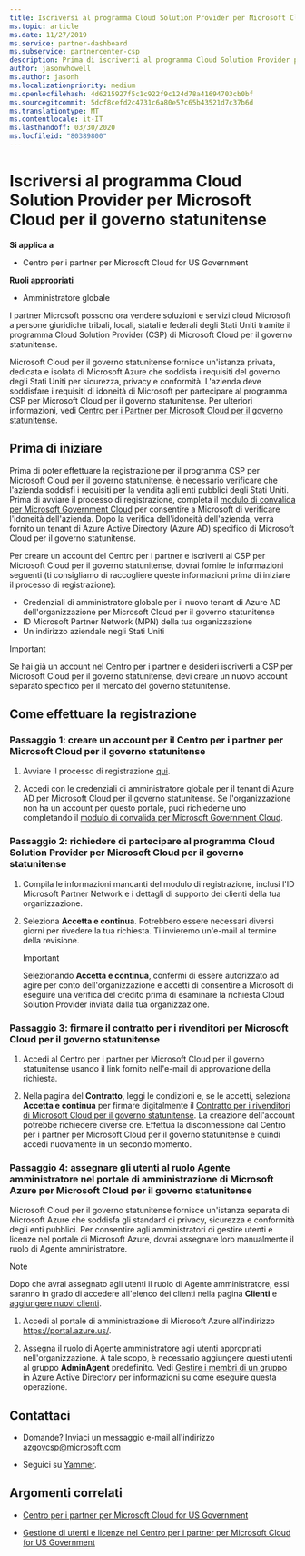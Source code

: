 ```yaml
---
title: Iscriversi al programma Cloud Solution Provider per Microsoft Cloud per il governo statunitense | Centro per i partner per Microsoft Cloud per il governo statunitense
ms.topic: article
ms.date: 11/27/2019
ms.service: partner-dashboard
ms.subservice: partnercenter-csp
description: Prima di iscriverti al programma Cloud Solution Provider per Microsoft Cloud per il governo statunitense, consulta queste informazioni sui requisiti del programma CSP.
author: jasonwhowell
ms.author: jasonh
ms.localizationpriority: medium
ms.openlocfilehash: 4d6215927f5c1c922f9c124d78a41694703cb0bf
ms.sourcegitcommit: 5dcf8cefd2c4731c6a80e57c65b43521d7c37b6d
ms.translationtype: MT
ms.contentlocale: it-IT
ms.lasthandoff: 03/30/2020
ms.locfileid: "80389800"
---
```

# <a name="enroll-in-the-cloud-solution-provider-program-for-microsoft-cloud-for-us-government"></a>Iscriversi al programma Cloud Solution Provider per Microsoft Cloud per il governo statunitense

**Si applica a**

- Centro per i partner per Microsoft Cloud for US Government

**Ruoli appropriati**

- Amministratore globale

I partner Microsoft possono ora vendere soluzioni e servizi cloud Microsoft a persone giuridiche tribali, locali, statali e federali degli Stati Uniti tramite il programma Cloud Solution Provider (CSP) di Microsoft Cloud per il governo statunitense. 

Microsoft Cloud per il governo statunitense fornisce un'istanza privata, dedicata e isolata di Microsoft Azure che soddisfa i requisiti del governo degli Stati Uniti per sicurezza, privacy e conformità. L'azienda deve soddisfare i requisiti di idoneità di Microsoft per partecipare al programma CSP per Microsoft Cloud per il governo statunitense. Per ulteriori informazioni, vedi [Centro per i Partner per Microsoft Cloud per il governo statunitense](partner-center-for-microsoft-us-govt-cloud.md).

## <a name="before-you-begin"></a>Prima di iniziare

Prima di poter effettuare la registrazione per il programma CSP per Microsoft Cloud per il governo statunitense, è necessario verificare che l'azienda soddisfi i requisiti per la vendita agli enti pubblici degli Stati Uniti. Prima di avviare il processo di registrazione, completa il [modulo di convalida per Microsoft Government Cloud](https://azuregov.microsoft.com/csp) per consentire a Microsoft di verificare l'idoneità dell'azienda. Dopo la verifica dell'idoneità dell'azienda, verrà fornito un tenant di Azure Active Directory (Azure AD) specifico di Microsoft Cloud per il governo statunitense.  

Per creare un account del Centro per i partner e iscriverti al CSP per Microsoft Cloud per il governo statunitense, dovrai fornire le informazioni seguenti (ti consigliamo di raccogliere queste informazioni prima di iniziare il processo di registrazione):

-  Credenziali di amministratore globale per il nuovo tenant di Azure AD dell'organizzazione per Microsoft Cloud per il governo statunitense
-  ID Microsoft Partner Network (MPN) della tua organizzazione 
-  Un indirizzo aziendale negli Stati Uniti

> [!IMPORTANT]  
> Se hai già un account nel Centro per i partner e desideri iscriverti a CSP per Microsoft Cloud per il governo statunitense, devi creare un nuovo account separato specifico per il mercato del governo statunitense.

## <a name="how-to-enroll"></a>Come effettuare la registrazione 

### <a name="step-1---create-a-partner-center-account-for-microsoft-cloud-for-us-government"></a>Passaggio 1: creare un account per il Centro per i partner per Microsoft Cloud per il governo statunitense

1.  Avviare il processo di registrazione [qui](https://partnercenter.microsoft.com/register/resellerusgjoinnow). 

2.  Accedi con le credenziali di amministratore globale per il tenant di Azure AD per Microsoft Cloud per il governo statunitense. Se l'organizzazione non ha un account per questo portale, puoi richiederne uno completando il [modulo di convalida per Microsoft Government Cloud](https://azuregov.microsoft.com/csp).


### <a name="step-2---apply-to-participate-in-the-cloud-solution-provider-program-for-microsoft-cloud-for-us-government"></a>Passaggio 2: richiedere di partecipare al programma Cloud Solution Provider per Microsoft Cloud per il governo statunitense

1.  Compila le informazioni mancanti del modulo di registrazione, inclusi l'ID Microsoft Partner Network e i dettagli di supporto dei clienti della tua organizzazione. 

2.  Seleziona **Accetta e continua**. Potrebbero essere necessari diversi giorni per rivedere la tua richiesta. Ti invieremo un'e-mail al termine della revisione.

    > [!IMPORTANT]  
    > Selezionando **Accetta e continua**, confermi di essere autorizzato ad agire per conto dell'organizzazione e accetti di consentire a Microsoft di eseguire una verifica del credito prima di esaminare la richiesta Cloud Solution Provider inviata dalla tua organizzazione.


### <a name="step-3---sign-the-reseller-agreement-for-microsoft-cloud-for-us-government"></a>Passaggio 3: firmare il contratto per i rivenditori per Microsoft Cloud per il governo statunitense

1. Accedi al Centro per i partner per Microsoft Cloud per il governo statunitense usando il link fornito nell'e-mail di approvazione della richiesta. 

2. Nella pagina del **Contratto**, leggi le condizioni e, se le accetti, seleziona **Accetta e continua** per firmare digitalmente il [Contratto per i rivenditori di Microsoft Cloud per il governo statunitense](https://go.microsoft.com/fwlink/p/?linkid=843364). La creazione dell'account potrebbe richiedere diverse ore. Effettua la disconnessione dal Centro per i partner per Microsoft Cloud per il governo statunitense e quindi accedi nuovamente in un secondo momento.


### <a name="step-4---assign-users-to-the-admin-agent-role-in-the-microsoft-azure-admin-portal-for-microsoft-cloud-for-us-government"></a>Passaggio 4: assegnare gli utenti al ruolo Agente amministratore nel portale di amministrazione di Microsoft Azure per Microsoft Cloud per il governo statunitense

Microsoft Cloud per il governo statunitense fornisce un'istanza separata di Microsoft Azure che soddisfa gli standard di privacy, sicurezza e conformità degli enti pubblici. Per consentire agli amministratori di gestire utenti e licenze nel portale di Microsoft Azure, dovrai assegnare loro manualmente il ruolo di Agente amministratore.

> [!NOTE]  
> Dopo che avrai assegnato agli utenti il ruolo di Agente amministratore, essi saranno in grado di accedere all'elenco dei clienti nella pagina **Clienti** e [aggiungere nuovi clienti](add-a-new-customer.md).   

1.  Accedi al portale di amministrazione di Microsoft Azure all'indirizzo https://portal.azure.us/.

2.  Assegna il ruolo di Agente amministratore agli utenti appropriati nell'organizzazione. A tale scopo, è necessario aggiungere questi utenti al gruppo **AdminAgent** predefinito. Vedi [Gestire i membri di un gruppo in Azure Active Directory](https://docs.microsoft.com/azure/active-directory/active-directory-groups-members-azure-portal) per informazioni su come eseguire questa operazione.
 
## <a name="connect-with-us"></a>Contattaci

- Domande? Inviaci un messaggio e-mail all'indirizzo azgovcsp@microsoft.com

- Seguici su [Yammer](https://www.yammer.com/cloudpartnercommunity/#/threads/inGroup?type=in_group&feedId=11509777&view=all). 

## <a name="related-topics"></a>Argomenti correlati

-  [Centro per i partner per Microsoft Cloud for US Government](partner-center-for-microsoft-us-govt-cloud.md)

-  [Gestione di utenti e licenze nel Centro per i partner per Microsoft Cloud for US Government](user-management-in-partner-center-for-microsoft-us-govt-cloud.md)


